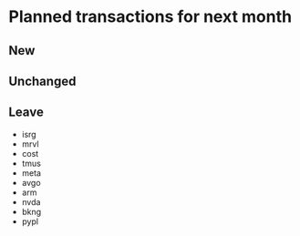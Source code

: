 # Planned transactions for next month

## New

## Unchanged

## Leave
- isrg
- mrvl
- cost
- tmus
- meta
- avgo
- arm
- nvda
- bkng
- pypl